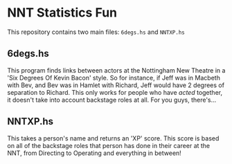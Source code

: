 # NNT Statistics Fun

This repository contains two main files: `6degs.hs` and `NNTXP.hs`

## 6degs.hs
This program finds links between actors at the Nottingham New Theatre in a 'Six Degrees Of Kevin Bacon' style.
So for instance, if Jeff was in Macbeth with Bev, and Bev was in Hamlet with Richard, Jeff would have 2 degrees of separation to Richard.
This only works for people who have *acted* together, it doesn't take into account backstage roles at all. For you guys, there's...

## NNTXP.hs
This takes a person's name and returns an 'XP' score.
This score is based on all of the backstage roles that person has done in their career at the NNT, from Directing to Operating and everything in between!
